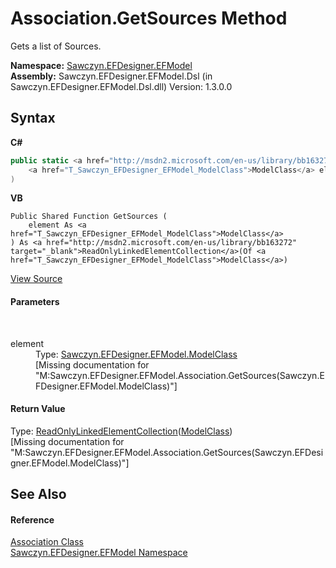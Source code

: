 # Association.GetSources Method 
 

Gets a list of Sources.

**Namespace:**&nbsp;<a href="N_Sawczyn_EFDesigner_EFModel">Sawczyn.EFDesigner.EFModel</a><br />**Assembly:**&nbsp;Sawczyn.EFDesigner.EFModel.Dsl (in Sawczyn.EFDesigner.EFModel.Dsl.dll) Version: 1.3.0.0

## Syntax

**C#**<br />
``` C#
public static <a href="http://msdn2.microsoft.com/en-us/library/bb163272" target="_blank">ReadOnlyLinkedElementCollection</a><<a href="T_Sawczyn_EFDesigner_EFModel_ModelClass">ModelClass</a>> GetSources(
	<a href="T_Sawczyn_EFDesigner_EFModel_ModelClass">ModelClass</a> element
)
```

**VB**<br />
``` VB
Public Shared Function GetSources ( 
	element As <a href="T_Sawczyn_EFDesigner_EFModel_ModelClass">ModelClass</a>
) As <a href="http://msdn2.microsoft.com/en-us/library/bb163272" target="_blank">ReadOnlyLinkedElementCollection</a>(Of <a href="T_Sawczyn_EFDesigner_EFModel_ModelClass">ModelClass</a>)
```

<a href="https://github.com/msawczyn/EFDesigner/tree/master/src/Dsl/GeneratedCode/DomainRelationships.cs#L74" title="View the source code">View Source</a><br />

#### Parameters
&nbsp;<dl><dt>element</dt><dd>Type: <a href="T_Sawczyn_EFDesigner_EFModel_ModelClass">Sawczyn.EFDesigner.EFModel.ModelClass</a><br />\[Missing <param name="element"/> documentation for "M:Sawczyn.EFDesigner.EFModel.Association.GetSources(Sawczyn.EFDesigner.EFModel.ModelClass)"\]</dd></dl>

#### Return Value
Type: <a href="http://msdn2.microsoft.com/en-us/library/bb163272" target="_blank">ReadOnlyLinkedElementCollection</a>(<a href="T_Sawczyn_EFDesigner_EFModel_ModelClass">ModelClass</a>)<br />\[Missing <returns> documentation for "M:Sawczyn.EFDesigner.EFModel.Association.GetSources(Sawczyn.EFDesigner.EFModel.ModelClass)"\]

## See Also


#### Reference
<a href="T_Sawczyn_EFDesigner_EFModel_Association">Association Class</a><br /><a href="N_Sawczyn_EFDesigner_EFModel">Sawczyn.EFDesigner.EFModel Namespace</a><br />